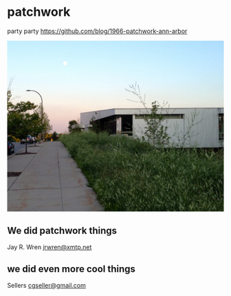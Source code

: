 # patchwork
party party https://github.com/blog/1966-patchwork-ann-arbor

![wat](IMG_1891.png 'library sunset image')

## We did patchwork things
Jay R. Wren <jrwren@xmtp.net>
## we did even more cool things
Sellers <cgseller@gmail.com>
